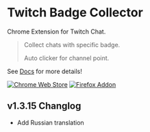# Twitch Badge Collector

Chrome Extension for Twitch Chat.

> Collect chats with specific badge.
>
> Auto clicker for channel point.

See [Docs](https://tbc.bluewarn.dev/README_en.html) for more details!

[![Chrome Web Store](https://storage.googleapis.com/web-dev-uploads/image/WlD8wC6g8khYWPJUsQceQkhXSlv1/UV4C4ybeBTsZt43U4xis.png)](https://chrome.google.com/webstore/detail/twitch-badge-collector/gnkpenemgdhdckabddlbcjlhplmhlhoj)
[![Firefox Addon](https://ffp4g1ylyit3jdyti1hqcvtb-wpengine.netdna-ssl.com/addons/files/2015/11/get-the-addon.png)](https://addons.mozilla.org/ko/firefox/addon/twitch-badge-collector/)

## v1.3.15 Changlog
   - Add Russian translation
    
    
    
    


